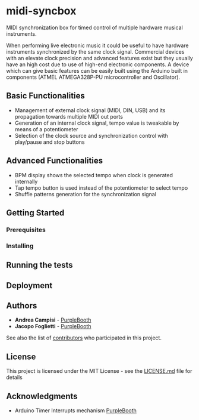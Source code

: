 # midi-syncbox
MIDI synchronization box for timed control of multiple hardware musical instruments.

When performing live electronic music it could be useful to have hardware instruments synchronized by the same clock signal.
Commercial devices with an elevate clock precision and advanced features exist but they usually have an high cost due to use of high-end electronic components.
A device which can give basic features can be easily built using the Arduino built in components (ATMEL ATMEGA328P-PU microcontroller and Oscillator).

## Basic Functionalities

- Management of external clock signal (MIDI, DIN, USB) and its propagation towards multiple MIDI out ports
- Generation of an internal clock signal, tempo value is tweakable by means of a potentiometer
- Selection of the clock source and synchronization control with play/pause and stop buttons

## Advanced Functionalities

- BPM display shows the selected tempo when clock is generated internally
- Tap tempo button is used instead of the potentiometer to select tempo
- Shuffle patterns generation for the synchronization signal

## Getting Started

### Prerequisites

### Installing

## Running the tests

## Deployment

## Authors

* **Andrea Campisi** - [PurpleBooth](https://github.com/AndreaCamper)
* **Jacopo Foglietti** - [PurpleBooth](https://github.com/jfoglietti)

See also the list of [contributors](https://github.com/your/project/contributors) who participated in this project.

## License

This project is licensed under the MIT License - see the [LICENSE.md](LICENSE.md) file for details

## Acknowledgments

* Arduino Timer Interrupts mechanism [PurpleBooth](https://https://www.instructables.com/id/Arduino-Timer-Interrupts/)

